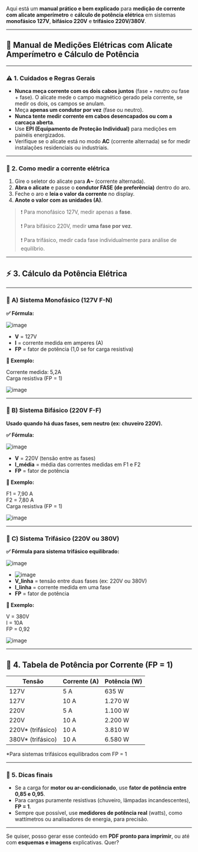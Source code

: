 Aqui está um **manual prático e bem explicado** para **medição de corrente com alicate amperímetro** e **cálculo de potência elétrica** em sistemas **monofásico 127V**, **bifásico 220V** e **trifásico 220V/380V**.

---

## 🧰 **Manual de Medições Elétricas com Alicate Amperímetro e Cálculo de Potência**

---

### ⚠️ **1. Cuidados e Regras Gerais**

- **Nunca meça corrente com os dois cabos juntos** (fase + neutro ou fase + fase). O alicate mede o campo magnético gerado pela corrente, se medir os dois, os campos se anulam.
- Meça **apenas um condutor por vez** (fase ou neutro).
- **Nunca tente medir corrente em cabos desencapados ou com a carcaça aberta**.
- Use **EPI (Equipamento de Proteção Individual)** para medições em painéis energizados.
- Verifique se o alicate está no modo **AC** (corrente alternada) se for medir instalações residenciais ou industriais.

---

### 🔌 **2. Como medir a corrente elétrica**

1. Gire o seletor do alicate para **A~** (corrente alternada).
2. **Abra o alicate** e passe o **condutor FASE (de preferência)** dentro do aro.
3. Feche o aro e **leia o valor da corrente** no display.
4. **Anote o valor com as unidades (A)**.

> ❗ Para monofásico 127V, medir apenas a **fase**.
>  
> ❗ Para bifásico 220V, medir **uma fase por vez**.
>  
> ❗ Para trifásico, medir cada fase individualmente para análise de equilíbrio.

---

## ⚡ **3. Cálculo da Potência Elétrica**

---

### 🔹 **A) Sistema Monofásico (127V F-N)**

**✅ Fórmula:**

![image](https://github.com/user-attachments/assets/0fbe6767-e228-4b7c-bdc1-6544f7aa0e53)

- **V** = 127V  
- **I** = corrente medida em amperes (A)  
- **FP** = fator de potência (1,0 se for carga resistiva)

**🔹 Exemplo:**

Corrente medida: 5,2A  
Carga resistiva (FP = 1)

![image](https://github.com/user-attachments/assets/c4bf8b54-6c3f-4c28-b007-b720f52457c7)

---

### 🔹 **B) Sistema Bifásico (220V F-F)**

**Usado quando há duas fases, sem neutro (ex: chuveiro 220V).**

**✅ Fórmula:**

![image](https://github.com/user-attachments/assets/66818520-4e42-454f-b2d8-402c0fcd5a34)

- **V** = 220V (tensão entre as fases)  
- **I_média** = média das correntes medidas em F1 e F2  
- **FP** = fator de potência

**🔹 Exemplo:**

F1 = 7,90 A  
F2 = 7,80 A  
Carga resistiva (FP = 1)

![image](https://github.com/user-attachments/assets/8eb5847b-97bc-4b68-bb09-8f330b2f94c8)

---

### 🔹 **C) Sistema Trifásico (220V ou 380V)**

**✅ Fórmula para sistema trifásico equilibrado:**

![image](https://github.com/user-attachments/assets/ebf2f828-bb50-458b-bd66-e754849248e1)

- ![image](https://github.com/user-attachments/assets/a2085089-9982-4e9b-bd6d-57460170d794)
- **V_linha** = tensão entre duas fases (ex: 220V ou 380V)
- **I_linha** = corrente medida em uma fase
- **FP** = fator de potência

**🔹 Exemplo:**

V = 380V  
I = 10A  
FP = 0,92

![image](https://github.com/user-attachments/assets/61c95036-5550-4c63-8783-e8e4a7029086)

---

## 🧾 **4. Tabela de Potência por Corrente (FP = 1)**

| Tensão | Corrente (A) | Potência (W) |
|--------|---------------|--------------|
| 127V   | 5 A           | 635 W        |
| 127V   | 10 A          | 1.270 W      |
| 220V   | 5 A           | 1.100 W      |
| 220V   | 10 A          | 2.200 W      |
| 220V* (trifásico) | 10 A | 3.810 W |
| 380V* (trifásico) | 10 A | 6.580 W |

\*Para sistemas trifásicos equilibrados com FP = 1

---

### 🧠 **5. Dicas finais**

- Se a carga for **motor ou ar-condicionado**, use **fator de potência entre 0,85 e 0,95**.
- Para cargas puramente resistivas (chuveiro, lâmpadas incandescentes), **FP = 1**.
- Sempre que possível, use **medidores de potência real** (watts), como wattímetros ou analisadores de energia, para precisão.

---

Se quiser, posso gerar esse conteúdo em **PDF pronto para imprimir**, ou até com **esquemas e imagens** explicativas. Quer?
